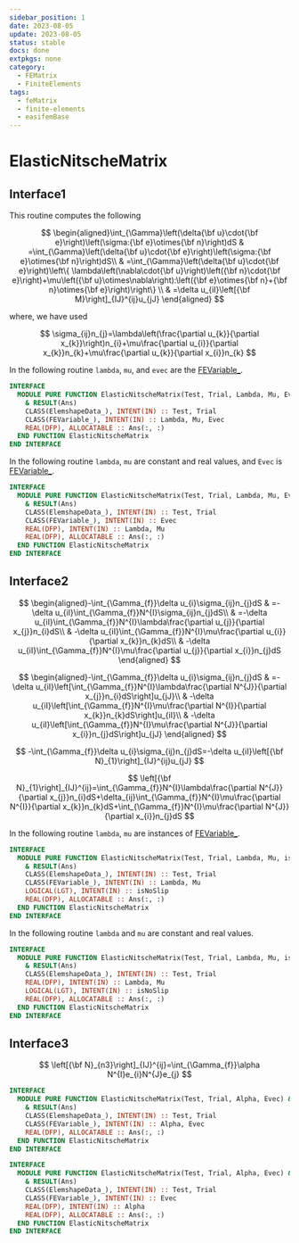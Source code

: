 ```yaml
---
sidebar_position: 1
date: 2023-08-05
update: 2023-08-05
status: stable
docs: done
extpkgs: none
category:
  - FEMatrix
  - FiniteElements
tags:
  - feMatrix
  - finite-elements
  - easifemBase
---
```


# ElasticNitscheMatrix

## Interface1

This routine computes the following

$$
\begin{aligned}\int_{\Gamma}\left(\delta{\bf u}\cdot{\bf e}\right)\left(\sigma:{\bf e}\otimes{\bf n}\right)dS & =\int_{\Gamma}\left(\delta{\bf u}\cdot{\bf e}\right)\left(\sigma:{\bf e}\otimes{\bf n}\right)dS\\ & =\int_{\Gamma}\left(\delta{\bf u}\cdot{\bf e}\right)\left\{ \lambda\left(\nabla\cdot{\bf u}\right)\left({\bf n}\cdot{\bf e}\right)+\mu\left({\bf u}\otimes\nabla\right):\left({\bf e}\otimes{\bf n}+{\bf n}\otimes{\bf e}\right)\right\} \\ & =\delta u_{iI}\left[{\bf M}\right]_{IJ}^{ij}u_{jJ} \end{aligned}
$$

where, we have used

$$
\sigma_{ij}n_{j}=\lambda\left(\frac{\partial u_{k}}{\partial x_{k}}\right)n_{i}+\mu\frac{\partial u_{i}}{\partial x_{k}}n_{k}+\mu\frac{\partial u_{k}}{\partial x_{i}}n_{k}
$$

In the following routine `lambda`, `mu`, and `evec` are the [FEVariable\_](../FEVariable/FEVariable_.md).

```fortran
INTERFACE
  MODULE PURE FUNCTION ElasticNitscheMatrix(Test, Trial, Lambda, Mu, Evec) &
    & RESULT(Ans)
    CLASS(ElemshapeData_), INTENT(IN) :: Test, Trial
    CLASS(FEVariable_), INTENT(IN) :: Lambda, Mu, Evec
    REAL(DFP), ALLOCATABLE :: Ans(:, :)
  END FUNCTION ElasticNitscheMatrix
END INTERFACE
```

In the following routine `lambda`, `mu` are constant and real values, and `Evec` is [FEVariable\_](../FEVariable/FEVariable_.md).

```fortran
INTERFACE
  MODULE PURE FUNCTION ElasticNitscheMatrix(Test, Trial, Lambda, Mu, Evec) &
    & RESULT(Ans)
    CLASS(ElemshapeData_), INTENT(IN) :: Test, Trial
    CLASS(FEVariable_), INTENT(IN) :: Evec
    REAL(DFP), INTENT(IN) :: Lambda, Mu
    REAL(DFP), ALLOCATABLE :: Ans(:, :)
  END FUNCTION ElasticNitscheMatrix
END INTERFACE
```

## Interface2

$$
\begin{aligned}-\int_{\Gamma_{f}}\delta u_{i}\sigma_{ij}n_{j}dS & =-\delta u_{iI}\int_{\Gamma_{f}}N^{I}\sigma_{ij}n_{j}dS\\ & =-\delta u_{iI}\int_{\Gamma_{f}}N^{I}\lambda\frac{\partial u_{j}}{\partial x_{j}}n_{i}dS\\ & -\delta u_{iI}\int_{\Gamma_{f}}N^{I}\mu\frac{\partial u_{i}}{\partial x_{k}}n_{k}dS\\ & -\delta u_{iI}\int_{\Gamma_{f}}N^{I}\mu\frac{\partial u_{j}}{\partial x_{i}}n_{j}dS \end{aligned}
$$

$$
\begin{aligned}-\int_{\Gamma_{f}}\delta u_{i}\sigma_{ij}n_{j}dS & =-\delta u_{iI}\left[\int_{\Gamma_{f}}N^{I}\lambda\frac{\partial N^{J}}{\partial x_{j}}n_{i}dS\right]u_{jJ}\\ & -\delta u_{iI}\left[\int_{\Gamma_{f}}N^{I}\mu\frac{\partial N^{I}}{\partial x_{k}}n_{k}dS\right]u_{iI}\\ & -\delta u_{iI}\left[\int_{\Gamma_{f}}N^{I}\mu\frac{\partial N^{J}}{\partial x_{i}}n_{j}dS\right]u_{jJ} \end{aligned}
$$

$$
-\int_{\Gamma_{f}}\delta u_{i}\sigma_{ij}n_{j}dS=-\delta u_{iI}\left[{\bf N}_{1}\right]_{IJ}^{ij}u_{jJ}
$$

$$
\left[{\bf N}_{1}\right]_{IJ}^{ij}=\int_{\Gamma_{f}}N^{I}\lambda\frac{\partial N^{J}}{\partial x_{j}}n_{i}dS+\delta_{ij}\int_{\Gamma_{f}}N^{I}\mu\frac{\partial N^{I}}{\partial x_{k}}n_{k}dS+\int_{\Gamma_{f}}N^{I}\mu\frac{\partial N^{J}}{\partial x_{i}}n_{j}dS
$$

In the following routine `lambda`, `mu` are instances of [FEVariable\_](../FEVariable/FEVariable_.md).

```fortran
INTERFACE
  MODULE PURE FUNCTION ElasticNitscheMatrix(Test, Trial, Lambda, Mu, isNoSlip)&
    & RESULT(Ans)
    CLASS(ElemshapeData_), INTENT(IN) :: Test, Trial
    CLASS(FEVariable_), INTENT(IN) :: Lambda, Mu
    LOGICAL(LGT), INTENT(IN) :: isNoSlip
    REAL(DFP), ALLOCATABLE :: Ans(:, :)
  END FUNCTION ElasticNitscheMatrix
END INTERFACE
```

In the following routine `lambda` and `mu` are constant and real values.

```fortran
INTERFACE
  MODULE PURE FUNCTION ElasticNitscheMatrix(Test, Trial, Lambda, Mu, isNoSlip)&
    & RESULT(Ans)
    CLASS(ElemshapeData_), INTENT(IN) :: Test, Trial
    REAL(DFP), INTENT(IN) :: Lambda, Mu
    LOGICAL(LGT), INTENT(IN) :: isNoSlip
    REAL(DFP), ALLOCATABLE :: Ans(:, :)
  END FUNCTION ElasticNitscheMatrix
END INTERFACE
```

## Interface3

$$
\left[{\bf N}_{n3}\right]_{IJ}^{ij}=\int_{\Gamma_{f}}\alpha N^{I}e_{i}N^{J}e_{j}
$$

```fortran
INTERFACE
  MODULE PURE FUNCTION ElasticNitscheMatrix(Test, Trial, Alpha, Evec) &
    & RESULT(Ans)
    CLASS(ElemshapeData_), INTENT(IN) :: Test, Trial
    CLASS(FEVariable_), INTENT(IN) :: Alpha, Evec
    REAL(DFP), ALLOCATABLE :: Ans(:, :)
  END FUNCTION ElasticNitscheMatrix
END INTERFACE
```

```fortran
INTERFACE
  MODULE PURE FUNCTION ElasticNitscheMatrix(Test, Trial, Alpha, Evec) &
    & RESULT(Ans)
    CLASS(ElemshapeData_), INTENT(IN) :: Test, Trial
    CLASS(FEVariable_), INTENT(IN) :: Evec
    REAL(DFP), INTENT(IN) :: Alpha
    REAL(DFP), ALLOCATABLE :: Ans(:, :)
  END FUNCTION ElasticNitscheMatrix
END INTERFACE
```
